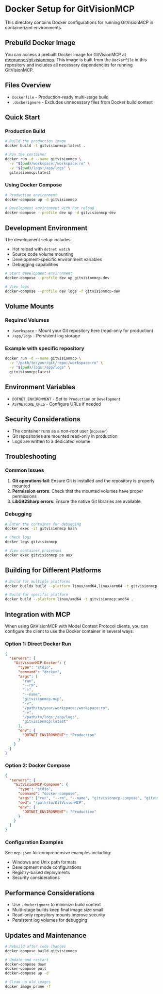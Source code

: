 # Docker Setup for GitVisionMCP

This directory contains Docker configurations for running GitVisionMCP in containerized environments.

## Prebuild Docker Image

You can access a prebuilt Docker image for GitVisionMCP at [mcprunner/gitvisionmcp](https://hub.docker.com/r/mcprunner/gitvisionmcp).
This image is built from the `Dockerfile` in this repository and includes all necessary dependencies for running GitVisionMCP.

## Files Overview

- `Dockerfile` - Production-ready multi-stage build
- `.dockerignore` - Excludes unnecessary files from Docker build context

## Quick Start

### Production Build

```bash
# Build the production image
docker build -t gitvisionmcp:latest .

# Run the container
docker run -d --name gitvisionmcp \
  -v "$(pwd)/workspace:/workspace:ro" \
  -v "$(pwd)/logs:/app/logs" \
  gitvisionmcp:latest
```

### Using Docker Compose

```bash
# Production environment
docker-compose up -d gitvisionmcp

# Development environment with hot reload
docker-compose --profile dev up -d gitvisionmcp-dev
```

## Development Environment

The development setup includes:

- Hot reload with `dotnet watch`
- Source code volume mounting
- Development-specific environment variables
- Debugging capabilities

```bash
# Start development environment
docker-compose --profile dev up gitvisionmcp-dev

# View logs
docker-compose --profile dev logs -f gitvisionmcp-dev
```

## Volume Mounts

### Required Volumes

- `/workspace` - Mount your Git repository here (read-only for production)
- `/app/logs` - Persistent log storage

### Example with specific repository

```bash
docker run -d --name gitvisionmcp \
  -v "/path/to/your/git/repo:/workspace:ro" \
  -v "$(pwd)/logs:/app/logs" \
  gitvisionmcp:latest
```

## Environment Variables

- `DOTNET_ENVIRONMENT` - Set to `Production` or `Development`
- `ASPNETCORE_URLS` - Configure URLs if needed

## Security Considerations

- The container runs as a non-root user (`mcpuser`)
- Git repositories are mounted read-only in production
- Logs are written to a dedicated volume

## Troubleshooting

### Common Issues

1. **Git operations fail**: Ensure Git is installed and the repository is properly mounted
2. **Permission errors**: Check that the mounted volumes have proper permissions
3. **LibGit2Sharp errors**: Ensure the native Git libraries are available

### Debugging

```bash
# Enter the container for debugging
docker exec -it gitvisionmcp bash

# Check logs
docker logs gitvisionmcp

# View container processes
docker exec gitvisionmcp ps aux
```

## Building for Different Platforms

```bash
# Build for multiple platforms
docker buildx build --platform linux/amd64,linux/arm64 -t gitvisionmcp:latest .

# Build for specific platform
docker build --platform linux/amd64 -t gitvisionmcp:amd64 .
```

## Integration with MCP

When using GitVisionMCP with Model Context Protocol clients, you can configure the client to use the Docker container in several ways:

### Option 1: Direct Docker Run

```json
{
  "servers": {
    "GitVisionMCP-Docker": {
      "type": "stdio",
      "command": "docker",
      "args": [
        "run",
        "--rm",
        "-i",
        "--name",
        "gitvisionmcp-mcp",
        "-v",
        "/path/to/your/workspace:/workspace:ro",
        "-v",
        "/path/to/logs:/app/logs",
        "gitvisionmcp:latest"
      ],
      "env": {
        "DOTNET_ENVIRONMENT": "Production"
      }
    }
  }
}
```

### Option 2: Docker Compose

```json
{
  "servers": {
    "GitVisionMCP-Compose": {
      "type": "stdio",
      "command": "docker-compose",
      "args": ["run", "--rm", "--name", "gitvisionmcp-compose", "gitvisionmcp"],
      "cwd": "/path/to/GitVisionMCP",
      "env": {
        "DOTNET_ENVIRONMENT": "Production"
      }
    }
  }
}
```

### Configuration Examples

See `mcp.json` for comprehensive examples including:

- Windows and Unix path formats
- Development mode configurations
- Registry-based deployments
- Security considerations

## Performance Considerations

- Use `.dockerignore` to minimize build context
- Multi-stage builds keep final image size small
- Read-only repository mounts improve security
- Persistent log volumes for debugging

## Updates and Maintenance

```bash
# Rebuild after code changes
docker-compose build gitvisionmcp

# Update and restart
docker-compose down
docker-compose pull
docker-compose up -d

# Clean up old images
docker image prune -f
```
